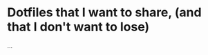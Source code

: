 Dotfiles that I want to share, (and that I don't want to lose)
==========================================================

...
